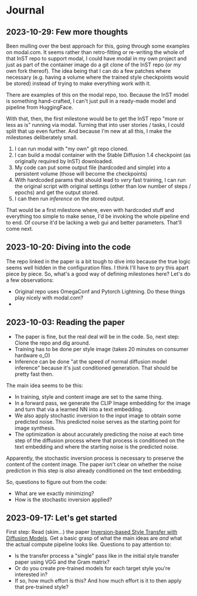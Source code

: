 # Journal
## 2023-10-29: Few more thoughts
Been mulling over the best approach for this, going through some examples on modal.com. It seems rather than retro-fitting or re-writing the whole of that InST repo to support modal, I could have modal in my own project and just as part of the container image do a git clone of the InST repo (or my own fork thereof). The idea being that I can do a few patches where necessary (e.g. having a volume where the trained style checkpoints would be stored) instead of trying to make everything work with it.

There are examples of this on the modal repo, too. Because the InST model is something hand-crafted, I can't just pull in a ready-made model and pipeline from HuggingFace.

With that, then, the first milestone would be to get the InST repo "more or less as is" running via modal. 
Turning that into user stories / tasks, I could split that up even further. And because I'm new at all this, I make the milestones deliberately small.

1. I can run modal with "my own" git repo cloned.
2. I can build a modal container with the Stable Diffusion 1.4 checkpoint (as originally required by InST) downloaded.
3. My code can put some output file (hardcoded and simple) into a persistent volume (those will become the checkpoints)
4. With hardcoded params that should lead to _very_ fast training, I can run the original script with original settings (other than low number of steps / epochs) and get the output stored.
5. I can then run _inference_ on the stored output.

That would be a first milestone where, even with hardcoded stuff and everything too simple to make sense, I'd be invoking the whole pipeline end to end. Of course it'd be lacking a web gui and better parameters. That'll come next.

## 2023-10-20: Diving into the code
The repo linked in the paper is a bit tough to dive into because the true logic seems well hidden in the configuration files. I think I'll have to pry this apart piece by piece. 
So, what's a good way of defining milestones here? Let's do a few observations:

* Original repo uses OmegaConf and Pytorch Lightning. Do these things play nicely with modal.com?
* 

## 2023-10-03: Reading the paper
* The paper is fine, but the real deal will be in the code. So, next step: Clone the repo and dig around.
* Training has to be done per style image (takes 20 minutes on consumer hardware o_O)
* Inference can be done "at the speed of normal diffusion model inference" because it's just conditioned generation. That should be pretty fast then.

The main idea seems to be this: 
* In training, style and content image are set to the same thing.
* In a forward pass, we generate the CLIP Image embedding for the image and turn that via a learned NN into a text embedding.
* We also apply stochastic inversion to the input image to obtain some predicted noise. This predicted noise serves as the starting point for image synthesis.
* The optimization is about accurately predicting the noise at each time step of the diffusion process where that process is conditioned on the text embedding and where the starting noise is the predicted noise.

Apparently, the stochastic inversion process is necessary to preserve the content of the content image. The paper isn't clear on whether the noise prediction in this step is _also_ already conditioned on the text embedding.

So, questions to figure out from the code:
- What are we exactly minimizing?
- How is the stochastic inversion applied?

## 2023-09-17: Let's get started
First step: Read (skim...) the paper [Inversion-based Style Transfer with Diffusion Models](https://arxiv.org/abs/2211.13203). Get a basic grasp of what the main ideas are _and_ what the actual compute pipeline looks like. Questions to pay attention to:

* Is the transfer process a "single" pass like in the initial style transfer paper using VGG and the Gram matrix?
* Or do you create pre-trained models for each target style you're interested in?
* If so, how much effort is this? And how much effort is it to then apply that pre-trained style?
